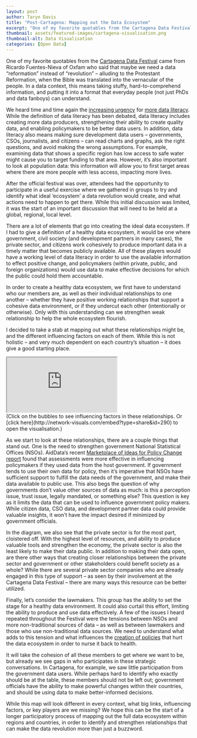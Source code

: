 ```yaml
---
layout: post
author: Taryn Davis
title: "Post-Cartagena: Mapping out the Data Ecosystem"
excerpt: "One of my favorite quotables from the Cartagena Data Festival came from Ricardo Fuentes-Nieva of Oxfam who said that maybe we need a data “reformation” instead of “revolution” – alluding to the Protestant Reformation, when the Bible was translated into the vernacular of the people..."
thumbnail: assets/featured-images/cartagena-visualisation.png
thumbnail-alt: Data Visualisation
categories: [Open Data]
---
```


One of my favorite quotables from the [Cartagena Data Festival](http://www.cartagenadatafest2015.org/) came from Ricardo Fuentes-Nieva of Oxfam who said that maybe we need a data “reformation” instead of “revolution” – alluding to the Protestant Reformation, when the Bible was translated into the vernacular of the people. In a data context, this means taking stuffy, hard-to-comprehend information, and putting it into a format that everyday people (not just PhDs and data fanboys) can understand.

We heard time and time again the [increasing urgency](http://www.ids.ac.uk/opinion/making-sense-of-data-goes-beyond-counting-numbers) for [more data literacy](http://datarevolution.paris21.org/sites/default/files/60-second%20guide.pdf). While the definition of data literacy has been debated, data literacy includes creating more data producers, strengthening their ability to create quality data, and enabling policymakers to be better data users. In addition, data literacy also means making sure development data users – governments, CSOs, journalists, and citizens – can read charts and graphs, ask the right questions, and avoid making the wrong assumptions. For example, examining data that shows a specific region has low access to safe water might cause you to target funding to that area. However, it’s also important to look at population data: this information will allow you to first target areas where there are more people with less access, impacting more lives.  

After the official festival was over, attendees had the opportunity to participate in a useful exercise where we gathered in groups to try and identify what ideal ‘ecosystem’ a data revolution would create, and what actions need to happen to get there. While this initial discussion was limited, it was the start of an important discussion that will need to be held at a global, regional, local level.

There are a lot of elements that go into creating the ideal data ecosystem. If I had to give a definition of a healthy data ecosystem, it would be one where government, civil society (and development partners in many cases), the private sector, and citizens work cohesively to produce important data in a timely matter that becomes publicly available. All of these players would have a working level of data literacy in order to use the available information to effect positive change, and policymakers (within private, public, and foreign organizations) would use data to make effective decisions for which the public could hold them accountable. 

In order to create a healthy data ecosystem, we first have to understand who our members are, as well as their individual relationships to one another – whether they have positive working relationships that support a cohesive data environment, or if they undercut each other (intentionally or otherwise). Only with this understanding can we strengthen weak relationship to help the whole ecosystem flourish.
 
I decided to take a stab at mapping out what these relationships might be, and the different influencing factors on each of them. While this is not holistic – and very much dependent on each country’s situation – it does give a good starting place.

<div class="media-resizable-wrapper aspect-1-1">
  <iframe class="media-resizable-element" src="http://network-visuals.com/embed?type=share&id=290"></iframe>
</div>
(Click on the bubbles to see influencing factors in these relationships. Or [click here](http://network-visuals.com/embed?type=share&id=290) to open the visualisation.)

As we start to look at these relationships, there are a couple things that stand out. One is the need to strengthen government National Statistical Offices (NSOs). AidData’s recent [Marketplace of Ideas for Policy Change report](http://aiddata.org/blog/new-marketplace-of-ideas-for-policy-change-report-shows-how-external-sources-of-analysis-and-advice) found that assessments were more effective in influencing policymakers if they used data from the host government. If government tends to use their own data for policy, then it’s imperative that NSOs have sufficient support to fulfill the data needs of the government, and make their data available to public use. This also begs the question of why governments don’t value other sources of data as much: is this a perception issue, trust issue, legally mandated, or something else? This question is key as it limits the data that can be used to influence government policy makers. While citizen data, CSO data, and development partner data could provide valuable insights, it won’t have the impact desired if minimized by government officials.

In the diagram, we also see that the private sector is for the most part, cloistered off. With the highest level of resources, and ability to produce valuable tools and strengthen the economy, the private sector is also the least likely to make their data public. In addition to making their data open, are there other ways that creating closer relationships between the private sector and government or other stakeholders could benefit society as a whole? While there are several private sector companies who are already engaged in this type of support – as seen by their involvement at the Cartagena Data Festival – there are many ways this resource can be better utilized.

Finally, let’s consider the lawmakers. This group has the ability to set the stage for a healthy data environment. It could also curtail this effort, limiting the ability to produce and use data effectively. A few of the issues I heard repeated throughout the Festival were the tensions between NSOs and more non-traditional sources of data – as well as between lawmakers and those who use non-traditional data sources. We need to understand what adds to this tension and what influences the [creation of policies](http://www.thecitizen.co.tz/News/national/-Unofficial--data-could-land-you-behind-bars/-/1840392/2667134/-/item/0/-/ke6k5z/-/index.html) that hurt the data ecosystem in order to nurse it back to health.

It will take the cohesion of all these members to get where we want to be, but already we see gaps in who participates in these strategic conversations. In Cartagena, for example, we saw little participation from the government data users. While perhaps hard to identify who exactly should be at the table, these members should not be left out; government officials have the ability to make powerful changes within their countries, and should be using data to make better-informed decisions.
 
While this map will look different in every context, what big links, influencing factors, or key players are we missing? We hope this can be the start of a longer participatory process of mapping out the full data ecosystem within regions and countries, in order to identify and strengthen relationships that can make the data revolution more than just a buzzword.
